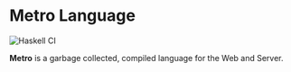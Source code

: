 Metro Language
==============

![Haskell CI](https://github.com/ksm2/metroc/workflows/Haskell%20CI/badge.svg)

**Metro** is a garbage collected, compiled language for the Web and Server.
